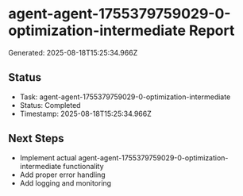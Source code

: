 # agent-agent-1755379759029-0-optimization-intermediate Report

Generated: 2025-08-18T15:25:34.966Z

## Status
- Task: agent-agent-1755379759029-0-optimization-intermediate
- Status: Completed
- Timestamp: 2025-08-18T15:25:34.966Z

## Next Steps
- Implement actual agent-agent-1755379759029-0-optimization-intermediate functionality
- Add proper error handling
- Add logging and monitoring
